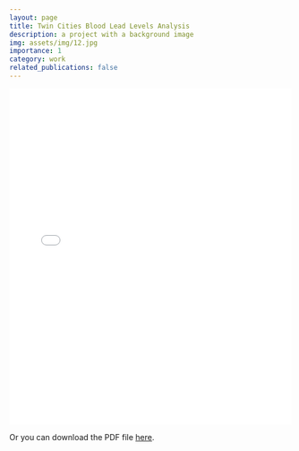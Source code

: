 ```yaml
---
layout: page
title: Twin Cities Blood Lead Levels Analysis
description: a project with a background image
img: assets/img/12.jpg
importance: 1
category: work
related_publications: false
---
```


<embed src="assets/pdf/CorrelatedData.pdf" type="application/pdf" width="100%" height="600px" />

Or you can download the PDF file [here](assets/pdf/CorrelatedData.pdf).

